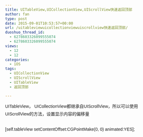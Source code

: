 ```yaml
---
title: UITableView,UICollectionView,UIScrollView快速返回顶部
author: fan
type: post
date: 2015-09-01T10:53:57+00:00
url: /uitableviewuicollectionviewuiscrollview快速返回顶部/
duoshuo_thread_id:
  - 6278603326099555074
  - 6278603326099555074
views:
  - 12
  - 12
categories:
  - iOS
tags:
  - UICollectionView
  - UIScrollView
  - UITableView
  - 返回顶部

---
```

<span style="font-family: Helvetica, Tahoma, Arial, sans-serif; font-size: 14px; line-height: 25.2000007629395px; background-color: rgb(255, 255, 255);">UITableView， UICollectionView都继承自UIScrollView，所以可以使用UIScrollView的方法，设置显示内容的偏移量&nbsp;</span><br style="font-family: Helvetica, Tahoma, Arial, sans-serif; font-size: 14px; line-height: 25.2000007629395px; white-space: normal; background-color: rgb(255, 255, 255);" /><br style="font-family: Helvetica, Tahoma, Arial, sans-serif; font-size: 14px; line-height: 25.2000007629395px; white-space: normal; background-color: rgb(255, 255, 255);" /><span style="font-family: Helvetica, Tahoma, Arial, sans-serif; font-size: 14px; line-height: 25.2000007629395px; background-color: rgb(255, 255, 255);">[self.tableView setContentOffset:CGPointMake(0, 0) animated:YES];</span>